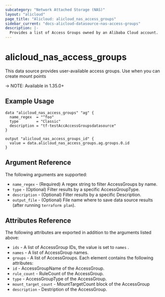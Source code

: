```yaml
---
subcategory: "Network Attached Storage (NAS)"
layout: "alicloud"
page_title: "Alicloud: alicloud_nas_access_groups"
sidebar_current: "docs-alicloud-datasource-nas-access-groups"
description: |-
  Provides a list of Access Groups owned by an Alibaba Cloud account.
---
```


# alicloud\_nas_access_groups

This data source provides user-available access groups. Use when you can create mount points

-> NOTE: Available in 1.35.0+

## Example Usage

```
data "alicloud_nas_access_groups" "ag" {
  name_regex  = "^foo"
  type        = "Classic"
  description = "tf-testAccAccessGroupsdatasource"
}

output "alicloud_nas_access_groups_id" {
  value = data.alicloud_nas_access_groups.ag.groups.0.id
}
```

## Argument Reference

The following arguments are supported:

* `name_regex` - (Required) A regex string to filter AccessGroups by name. 
* `type` - (Optional) Filter results by a specific AccessGroupType.
* `description` - (Optional) Filter results by a specific Description.
* `output_file` - (Optional) File name where to save data source results (after running `terraform plan`).

## Attributes Reference

The following attributes are exported in addition to the arguments listed above:

* `ids` - A list of AccessGroup IDs, the value is set to `names` .
* `names` - A list of AccessGroup names.
* `groups` - A list of AccessGroups. Each element contains the following attributes:
 * `id` - AccessGroupName of the AccessGroup.
 * `rule_count` - RuleCount of the AccessGroup.
 * `type` - AccessGroupType of the AccessGroup.
 * `mount_target_count` - MountTargetCount block of the AccessGroup
 * `description` - Destription of the AccessGroup.
